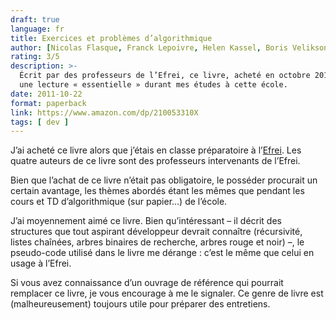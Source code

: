 ```yaml
---
draft: true
language: fr
title: Exercices et problèmes d’algorithmique
author: [Nicolas Flasque, Franck Lepoivre, Helen Kassel, Boris Velikson]
rating: 3/5
description: >- 
  Écrit par des professeurs de l’Efrei, ce livre, acheté en octobre 2011, était
  une lecture « essentielle » durant mes études à cette école.
date: 2011-10-22
format: paperback
link: https://www.amazon.com/dp/210053310X
tags: [ dev ]
---
```


J’ai acheté ce livre alors que j’étais en classe préparatoire à
l’[Efrei](https://fr.wikipedia.org/wiki/Efrei).
Les quatre auteurs de ce livre sont des professeurs intervenants de l’Efrei.

Bien que l’achat de ce livre n’était pas obligatoire, le posséder procurait un
certain avantage, les thèmes abordés étant les mêmes que pendant les cours et
TD d’algorithmique (sur papier…) de l’école.

J’ai moyennement aimé ce livre. Bien qu’intéressant – il décrit des structures
que tout aspirant développeur devrait connaître (récursivité, listes chaînées,
arbres binaires de recherche, arbres rouge et noir) –, le pseudo-code utilisé
dans le livre me dérange : c’est le même que celui en usage à l’Efrei.

Si vous avez connaissance d’un ouvrage de référence qui pourrait remplacer
ce livre, je vous encourage à me le signaler. Ce genre de livre est (malheureusement)
toujours utile pour préparer des entretiens.